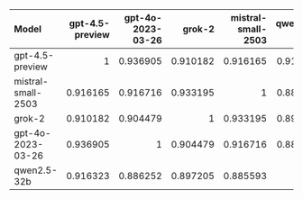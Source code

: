 | Model              |   gpt-4.5-preview |   gpt-4o-2023-03-26 |   grok-2 |   mistral-small-2503 |   qwen2.5-32b |     SUM |
|:-------------------|------------------:|--------------------:|---------:|---------------------:|--------------:|--------:|
| gpt-4.5-preview    |          1        |            0.936905 | 0.910182 |             0.916165 |      0.916323 | 4.67957 |
| mistral-small-2503 |          0.916165 |            0.916716 | 0.933195 |             1        |      0.885593 | 4.65167 |
| grok-2             |          0.910182 |            0.904479 | 1        |             0.933195 |      0.897205 | 4.64506 |
| gpt-4o-2023-03-26  |          0.936905 |            1        | 0.904479 |             0.916716 |      0.886252 | 4.64435 |
| qwen2.5-32b        |          0.916323 |            0.886252 | 0.897205 |             0.885593 |      1        | 4.58537 |
